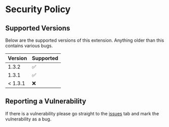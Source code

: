# Security Policy

## Supported Versions

Below are the supported versions of this extension. Anything older than this contains various bugs.

| Version | Supported          |
| ------- | ------------------ |
| 1.3.2   | :white_check_mark: |
| 1.3.1  | :white_check_mark: |
| < 1.3.1  | :x: |


## Reporting a Vulnerability

If there is a vulnerability please go straight to the [issues](https://github.com/Jones8683/SEQTAprofilepic/issues) tab and mark the vulnerability as a bug.

